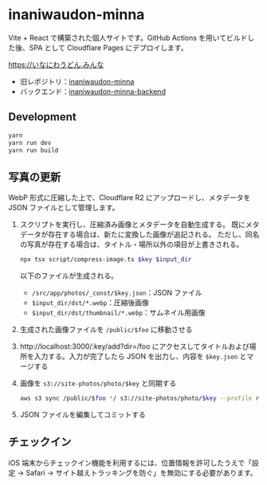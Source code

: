 # inaniwaudon-minna

Vite + React で構築された個人サイトです。GitHub Actions を用いてビルドした後、SPA として Cloudflare Pages にデプロイします。

<https://いなにわうどん.みんな>

- 旧レポジトリ：[inaniwaudon-minna](https://github.com/inaniwaudon/inaniwaudon-minna)
- バックエンド：[inaniwaudon-minna-backend](https://github.com/inaniwaudon/inaniwaudon-minna-backend)

## Development

```bash
yarn
yarn run dev
yarn run build
```

## 写真の更新

WebP 形式に圧縮した上で、Cloudflare R2 にアップロードし、メタデータを JSON ファイルとして管理します。

1. スクリプトを実行し、圧縮済み画像とメタデータを自動生成する。
既にメタデータが存在する場合は、新たに変換した画像が追記される。
ただし、同名の写真が存在する場合は、タイトル・場所以外の項目が上書きされる。

    ```bash
    npx tsx script/compress-image.ts $key $input_dir
    ```
    
    以下のファイルが生成される。

    - `/src/app/photos/_const/$key.json`：JSON ファイル
    - `$input_dir/dst/*.webp`：圧縮後画像
    - `$input_dir/dst/thumbnail/*.webp`：サムネイル用画像

2. 生成された画像ファイルを `/public/$foo` に移動させる

3. http://localhost:3000/:key/add?dir=/foo にアクセスしてタイトルおよび場所を入力する。入力が完了したら JSON を出力し、内容を `$key.json` とマージする

4. 画像を `s3://site-photos/photo/$key` と同期する

    ```bash
    aws s3 sync /public/$foo */ s3://site-photos/photo/$key --profile r2 --endpoint-url https://**.r2.cloudflarestorage.com --dryrun
    ```

4. JSON ファイルを編集してコミットする

## チェックイン

iOS 端末からチェックイン機能を利用するには、位置情報を許可したうえで「設定 → Safari → サイト越えトラッキングを防ぐ」を無効にする必要があります。
